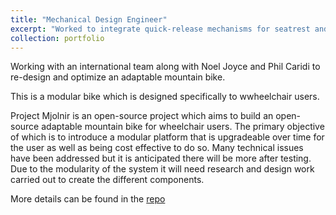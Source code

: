 ```yaml
---
title: "Mechanical Design Engineer"
excerpt: "Worked to integrate quick-release mechanisms for seatrest and footrest.<br/><img src='/images/Photo_1'>"
collection: portfolio
---
```


Working with an international team along with Noel Joyce and Phil Caridi to re-design and optimize an adaptable mountain bike.

This is a modular bike which is designed specifically to wwheelchair users.

Project Mjolnir is an open-source project which aims to build an open-source adaptable mountain bike for wheelchair users. The primary objective of which is to introduce a modular platform that is upgradeable over time for the user as well as being cost effective to do so. Many technical issues have been addressed but it is anticipated there will be more after testing. Due to the modularity of the system it will need research and design work carried out to create the different components.

More details can be found in the [repo](https://github.com/abixxvii/MjolnirMTB)
